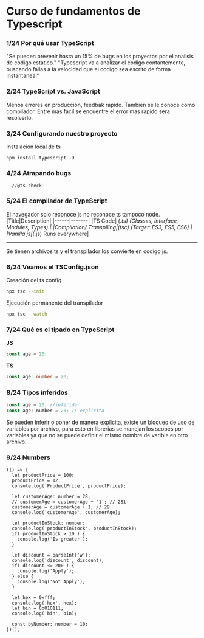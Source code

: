 # Curso de fundamentos de Typescript
### __1/24 Por qué usar TypeScript__
"Se pueden prevenir hasta un 15% de bugs en los proyectos por el analisis de codigo estatico."
"Typescript va a analizar el codigo contantemente, buscando fallas a la velocidad que el codigo sea escrito de forma instantanea."

### __2/24 TypeScript vs. JavaScript__
Menos errores en producción, feedbak rapido.
Tambien se le conoce como compilador.
Entre mas facil se encuentre el error mas rapido sera resolverlo.

### __3/24 Configurando nuestro proyecto__
Instalación local de ts
```
npm install typescript -D
```


### __4/24 Atrapando bugs__
```
  //@ts-check
```
### __5/24 El compilador de TypeScript__
El navegador solo reconoce js no reconoce ts tampoco node.
|Title|Description|
|------|-------|
|TS Code| (*.ts) (Classes, interface, Modules, Types).|
|Compilation/ Transpiling|(tsc) (Target: ES3, ES5, ES6).|
|Vanilla js|(*.js) Runs everywhere|

---

Se tienen archivos ts y el transpilador los convierte en codigo js.


### __6/24 Veamos el TSConfig.json__

Creación del ts config
```bash
npx tsc --init
```

Ejecución permanente del transpilador
```bash
npx tsc --watch
```

### __7/24 Qué es el tipado en TypeScript__
__JS__
```Javascript
const age = 20;
```

__TS__
```Typescript
const age: number = 20;
```

### __8/24 Tipos inferidos__
```Javascript
const age = 20; //inferida
const age: number = 20; // explicita
```

Se pueden inferir o poner de manera explicita, existe un bloqueo de uso de variables por archivo, para esto en librerias se manejan los scopes por variables ya que no se puede definir el mismo nombre de varible en otro archivo.


### __9/24 Numbers__
```
(() => {
  let productPrice = 100;
  productPrice = 12;
  console.log('ProductPrice', productPrice);
  
  let customerAge: number = 28;
  // customerAge = customerAge + '1'; // 281
  customerAge = customerAge + 1; // 29  
  console.log('customerAge', customerAge);
  
  let productInStock: number;
  console.log('productInStock', productInStock);
  if( productInStock > 10 ) {
    console.log('Is greater');    
  }

  let discount = parseInt('w');
  console.log('discount', discount);  
  if( discount <= 200 ) {
    console.log('Apply');    
  } else {
    console.log('Not Apply');
  }

  let hex = 0xfff;
  console.log('hex', hex);
  let bin = 0b010111;
  console.log('bin', bin);

  const byNumber: number = 10;
})();
```
